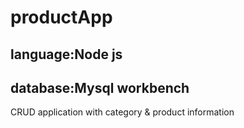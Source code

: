 # productApp
## language:Node js
## database:Mysql workbench
CRUD application with category & product information
